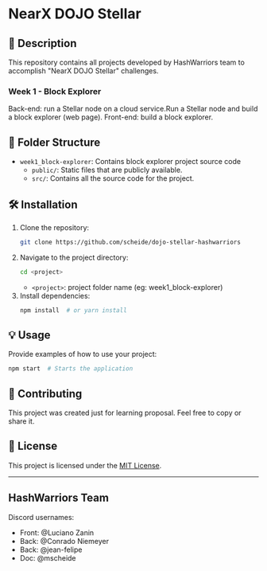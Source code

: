 # NearX DOJO Stellar

## 🚀 Description
This repository contains all projects developed by HashWarriors team to accomplish "NearX DOJO Stellar" challenges.

### Week 1 - Block Explorer
Back-end: run a Stellar node on a cloud service.Run a Stellar node and build a block explorer (web page).
Front-end: build a block explorer.

## 📂 Folder Structure
- `week1_block-explorer`: Contains block explorer project source code
   - `public/`: Static files that are publicly available.
   - `src/`: Contains all the source code for the project.

## 🛠️ Installation
1. Clone the repository:
   ```bash
   git clone https://github.com/scheide/dojo-stellar-hashwarriors
   ```
2. Navigate to the project directory:
   ```bash
   cd <project>
   ```
   - `<project>`: project folder name (eg: week1_block-explorer)
3. Install dependencies:
   ```bash
   npm install  # or yarn install
   ```

## 💡 Usage
Provide examples of how to use your project:
```bash
npm start  # Starts the application
```

## 🤝 Contributing
This project was created just for learning proposal. Feel free to copy or share it.

## 📜 License
This project is licensed under the [MIT License](LICENSE).

---
## HashWarriors Team
Discord usernames:
- Front: @Luciano Zanin 
- Back: @Conrado Niemeyer 
- Back: @jean-felipe 
- Doc: @mscheide 
